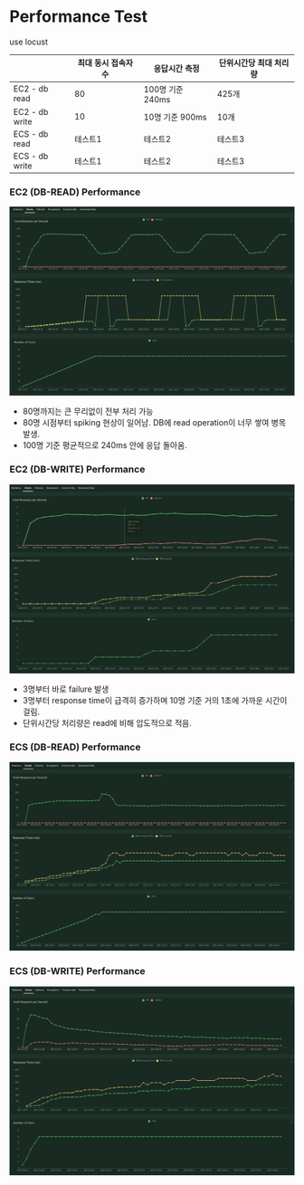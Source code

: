 # Performance Test

use locust

|                | 최대 동시 접속자 수 | 응답시간 측정    | 단위시간당 최대 처리량 |
| -------------- | ------------------- | ---------------- | ---------------------- |
| EC2 - db read  | 80                  | 100명 기준 240ms | 425개                  |
| EC2 - db write | 10                  | 10명 기준 900ms  | 10개                   |
| ECS - db read  | 테스트1             | 테스트2          | 테스트3                |
| ECS - db write | 테스트1             | 테스트2          | 테스트3                |

### EC2 (DB-READ) Performance

![](ec2-read.png)

- 80명까지는 큰 무리없이 전부 처리 가능
- 80명 시점부터 spiking 현상이 일어남. DB에 read operation이 너무 쌓여 병목 발생.
- 100명 기준 평균적으로 240ms 안에 응답 돌아옴.

### EC2 (DB-WRITE) Performance

![](ec2-write.png)

- 3명부터 바로 failure 발생
- 3명부터 response time이 급격히 증가하며 10명 기준 거의 1초에 가까운 시간이 걸림.
- 단위시간당 처리량은 read에 비해 압도적으로 적음.

### ECS (DB-READ) Performance

![](ecs-read.png)

### ECS (DB-WRITE) Performance

![](ecs-write.png)
